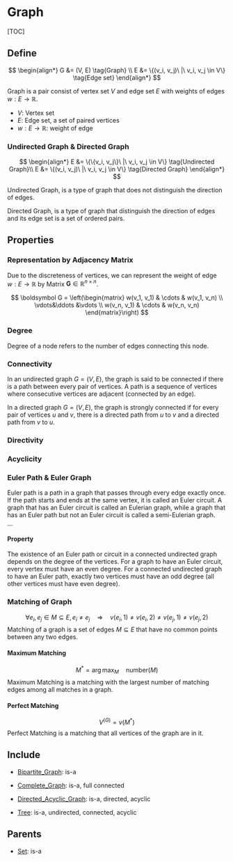 # Graph

[TOC]

## Define

$$
\begin{align*}
G &= (V, E)  \tag{Graph} \\
E &= \{(v_i, v_j)\ |\ v_i, v_j \in V\}  \tag{Edge set}
\end{align*}
$$

Graph is a pair consist of vertex set $V$ and edge set $E$ with weights of edges $w: E \to \mathbb R$.

- $V$: Vertex set
- $E$: Edge set, a set of paired vertices
- $w: E \to \mathbb R$: weight of edge

### Undirected Graph & Directed Graph

$$
\begin{align*}
E &= \{\{v_i, v_j\}\ |\ v_i, v_j \in V\}  \tag{Undirected Graph}\\
E &= \{(v_i, v_j)\ |\ v_i, v_j \in V\}  \tag{Directed Graph}
\end{align*}
$$

Undirected Graph, is a type of graph that does not distinguish the direction of edges.

Directed Graph, is a type of graph that distinguish the direction of edges and its edge set is a set of ordered pairs.

## Properties

### Representation by Adjacency Matrix
Due to the discreteness of vertices, we can represent the weight of edge $w: E \to \mathbb R$ by Matrix $\boldsymbol G \in \mathbb R^{n \times n}$.

$$
\boldsymbol G = \left(\begin{matrix} w(v_1, v_1) & \cdots & w(v_1, v_n) \\ \vdots&\ddots &\vdots \\ w(v_n, v_1) & \cdots & w(v_n, v_n) \end{matrix}\right)
$$


### Degree
Degree of a node refers to the number of edges connecting this node. 

### Connectivity

In an undirected graph $G=(V, E)$, the graph is said to be connected if there is a path between every pair of vertices. A path is a sequence of vertices where consecutive vertices are adjacent (connected by an edge).

In a directed graph $G=(V, E)$, the graph is strongly connected if for every pair of vertices $u$ and $v$, there is a directed path from $u$ to $v$ and a directed path from $v$ to $u$.

### Directivity

### Acyclicity

### Euler Path & Euler Graph

Euler path is a path in a graph that passes through every edge exactly once. If the path starts and ends at the same vertex, it is called an Euler circuit. A graph that has an Euler circuit is called an Eulerian graph, while a graph that has an Euler path but not an Euler circuit is called a semi-Eulerian graph. 

<img src="./assets/48727417-28c3d500-ec58-11e8-9715-33b168a50b7c.png" alt="theory1" style="zoom:20%;" />

#### Property
The existence of an Euler path or circuit in a connected undirected graph depends on the degree of the vertices. For a graph to have an Euler circuit, every vertex must have an even degree. For a connected undirected graph to have an Euler path, exactly two vertices must have an odd degree (all other vertices must have even degree).


### Matching of Graph

$$
\forall e_i, e_j \in M \subseteq E, e_i \neq e_j \quad\Rightarrow\quad v(e_i, 1) \neq v(e_i, 2) \neq v(e_j, 1) \neq v(e_j, 2)  \tag{Matching}
$$
Matching of a graph is a set of edges $M \subseteq E$ that have no common points between any two edges.

#### Maximum Matching

$$
M^* = \arg\max_{M} \quad \text{number}(M) \tag{Maximum Matching}
$$
Maximum Matching is a matching with the largest number of matching edges among all matches in a graph.

#### Perfect Matching

$$
V^{(G)} = v(M^*)
$$
Perfect Matching is a matching that all vertices of the graph are in it.

## Include

- [Bipartite_Graph](./Bipartite_Graph.md): is-a

- [Complete_Graph](./Complete_Graph.md): is-a, full connected

- [Directed_Acyclic_Graph](./Directed_Acyclic_Graph.md): is-a, directed, acyclic

- [Tree](./Tree.md): is-a, undirected, connected, acyclic

## Parents

- [Set](./Set.md): is-a

